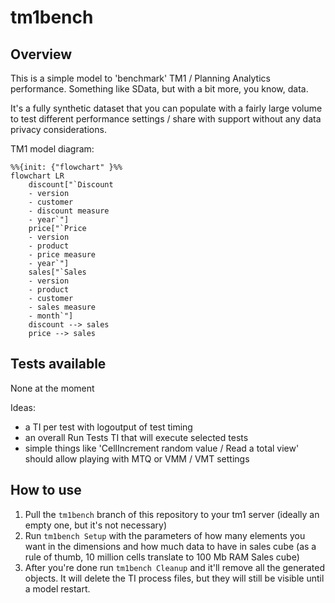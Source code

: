 # tm1bench

## Overview
This is a simple model to 'benchmark' TM1 / Planning Analytics performance. Something like SData, but with a bit more, you know, data. 

It's a fully synthetic dataset that you can populate with a fairly large volume to test different performance settings / share with support without any data privacy considerations. 

TM1 model diagram:
```mermaid
%%{init: {"flowchart" }%%
flowchart LR
    discount["`Discount
    - version
    - customer
    - discount measure
    - year`"]
    price["`Price
    - version
    - product
    - price measure
    - year`"]
    sales["`Sales
    - version
    - product
    - customer
    - sales measure
    - month`"]
    discount --> sales
    price --> sales
```

## Tests available

None at the moment

Ideas:
- a TI per test with logoutput of test timing
- an overall Run Tests TI that will execute selected tests
- simple things like 'CellIncrement random value / Read a total view' should allow playing with MTQ or VMM / VMT settings

## How to use

1. Pull the `tm1bench` branch of this repository to your tm1 server (ideally an empty one, but it's not necessary)
2. Run `tm1bench Setup` with the parameters of how many elements you want in the dimensions and how much data to have in sales cube (as a rule of thumb, 10 million cells translate to 100 Mb RAM Sales cube)
3. After you're done run `tm1bench Cleanup` and it'll remove all the generated objects. It will delete the TI process files, but they will still be visible until a model restart.
